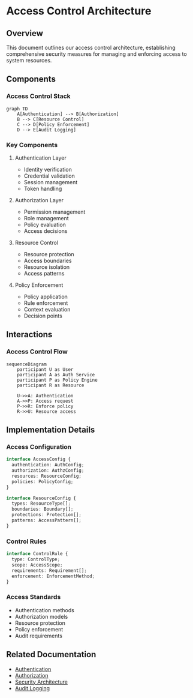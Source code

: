 # Access Control Architecture

## Overview

This document outlines our access control architecture, establishing comprehensive security measures for managing and enforcing access to system resources.

## Components

### Access Control Stack
```mermaid
graph TD
    A[Authentication] --> B[Authorization]
    B --> C[Resource Control]
    C --> D[Policy Enforcement]
    D --> E[Audit Logging]
```

### Key Components
1. Authentication Layer
   - Identity verification
   - Credential validation
   - Session management
   - Token handling

2. Authorization Layer
   - Permission management
   - Role management
   - Policy evaluation
   - Access decisions

3. Resource Control
   - Resource protection
   - Access boundaries
   - Resource isolation
   - Access patterns

4. Policy Enforcement
   - Policy application
   - Rule enforcement
   - Context evaluation
   - Decision points

## Interactions

### Access Control Flow
```mermaid
sequenceDiagram
    participant U as User
    participant A as Auth Service
    participant P as Policy Engine
    participant R as Resource
    
    U->>A: Authentication
    A->>P: Access request
    P->>R: Enforce policy
    R->>U: Resource access
```

## Implementation Details

### Access Configuration
```typescript
interface AccessConfig {
  authentication: AuthConfig;
  authorization: AuthzConfig;
  resources: ResourceConfig;
  policies: PolicyConfig;
}

interface ResourceConfig {
  types: ResourceType[];
  boundaries: Boundary[];
  protections: Protection[];
  patterns: AccessPattern[];
}
```

### Control Rules
```typescript
interface ControlRule {
  type: ControlType;
  scope: AccessScope;
  requirements: Requirement[];
  enforcement: EnforcementMethod;
}
```

### Access Standards
- Authentication methods
- Authorization models
- Resource protection
- Policy enforcement
- Audit requirements

## Related Documentation
- [Authentication](../system/authentication.md)
- [Authorization](../system/authorization.md)
- [Security Architecture](./security-architecture.md)
- [Audit Logging](../infrastructure/audit-logging.md)
